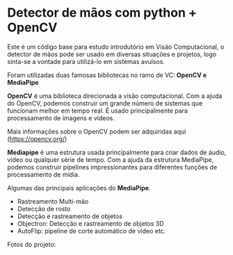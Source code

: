 <h1>Detector de mãos com python + OpenCV</h1>

<p>Este é um código base para estudo introdutório em Visão Computacional, o detector de mãos pode ser usado em diversas situações e projetos, logo sinta-se a vontade para utilizá-lo em sistemas avulsos.
	
<p>Foram utilizadas duas famosas bibliotecas no ramo de VC:<b> OpenCV e MediaPipe</b>
	
<b>OpenCV</b> é uma biblioteca direcionada a visão computacional. Com a ajuda do OpenCV, podemos construir um grande número de sistemas que funcionam melhor em tempo real. É usado principalmente para processamento de imagens e videos.

Mais informações sobre o OpenCV podem ser adquiridas aqui (https://opencv.org/)</p>

<p><b>Mediapipe</b> é uma estrutura usada principalmente para criar dados de áudio, vídeo ou qualquer série de tempo. Com a ajuda da estrutura MediaPipe, podemos construir pipelines impressionantes para diferentes funções de processamento de mídia.

Algumas das principais aplicações do <b>MediaPipe</b>.

* Rastreamento Multi-mão
* Detecção de rosto
* Detecção e rastreamento de objetos
* Objectron: Detecção e rastreamento de objetos 3D
* AutoFlip: pipeline de corte automático de vídeo etc.</p>

Fotos do projeto:

